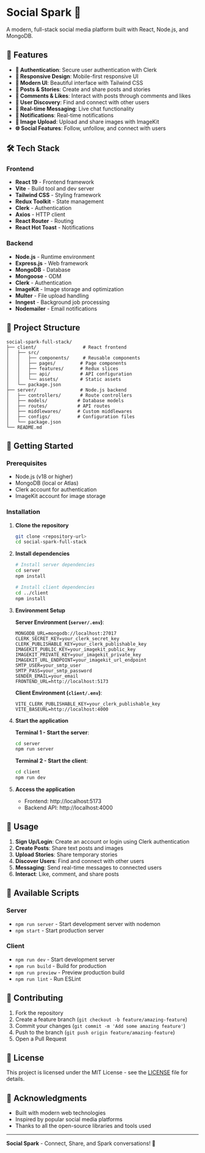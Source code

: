 # Social Spark 🌟

A modern, full-stack social media platform built with React, Node.js, and MongoDB.

## 🚀 Features

- **🔐 Authentication**: Secure user authentication with Clerk
- **📱 Responsive Design**: Mobile-first responsive UI
- **🎨 Modern UI**: Beautiful interface with Tailwind CSS
- **📝 Posts & Stories**: Create and share posts and stories
- **💬 Comments & Likes**: Interact with posts through comments and likes
- **👥 User Discovery**: Find and connect with other users
- **📨 Real-time Messaging**: Live chat functionality
- **🔔 Notifications**: Real-time notifications
- **📸 Image Upload**: Upload and share images with ImageKit
- **🌐 Social Features**: Follow, unfollow, and connect with users

## 🛠️ Tech Stack

### Frontend
- **React 19** - Frontend framework
- **Vite** - Build tool and dev server
- **Tailwind CSS** - Styling framework
- **Redux Toolkit** - State management
- **Clerk** - Authentication
- **Axios** - HTTP client
- **React Router** - Routing
- **React Hot Toast** - Notifications

### Backend
- **Node.js** - Runtime environment
- **Express.js** - Web framework
- **MongoDB** - Database
- **Mongoose** - ODM
- **Clerk** - Authentication
- **ImageKit** - Image storage and optimization
- **Multer** - File upload handling
- **Inngest** - Background job processing
- **Nodemailer** - Email notifications

## 📁 Project Structure

```
social-spark-full-stack/
├── client/                 # React frontend
│   ├── src/
│   │   ├── components/     # Reusable components
│   │   ├── pages/         # Page components
│   │   ├── features/      # Redux slices
│   │   ├── api/           # API configuration
│   │   └── assets/        # Static assets
│   └── package.json
├── server/                # Node.js backend
│   ├── controllers/       # Route controllers
│   ├── models/           # Database models
│   ├── routes/           # API routes
│   ├── middlewares/      # Custom middlewares
│   ├── configs/          # Configuration files
│   └── package.json
└── README.md
```

## 🚀 Getting Started

### Prerequisites

- Node.js (v18 or higher)
- MongoDB (local or Atlas)
- Clerk account for authentication
- ImageKit account for image storage

### Installation

1. **Clone the repository**
   ```bash
   git clone <repository-url>
   cd social-spark-full-stack
   ```

2. **Install dependencies**
   ```bash
   # Install server dependencies
   cd server
   npm install
   
   # Install client dependencies
   cd ../client
   npm install
   ```

3. **Environment Setup**
   
   **Server Environment (`server/.env`)**:
   ```env
   MONGODB_URL=mongodb://localhost:27017
   CLERK_SECRET_KEY=your_clerk_secret_key
   CLERK_PUBLISHABLE_KEY=your_clerk_publishable_key
   IMAGEKIT_PUBLIC_KEY=your_imagekit_public_key
   IMAGEKIT_PRIVATE_KEY=your_imagekit_private_key
   IMAGEKIT_URL_ENDPOINT=your_imagekit_url_endpoint
   SMTP_USER=your_smtp_user
   SMTP_PASS=your_smtp_password
   SENDER_EMAIL=your_email
   FRONTEND_URL=http://localhost:5173
   ```

   **Client Environment (`client/.env`)**:
   ```env
   VITE_CLERK_PUBLISHABLE_KEY=your_clerk_publishable_key
   VITE_BASEURL=http://localhost:4000
   ```

4. **Start the application**
   
   **Terminal 1 - Start the server**:
   ```bash
   cd server
   npm run server
   ```
   
   **Terminal 2 - Start the client**:
   ```bash
   cd client
   npm run dev
   ```

5. **Access the application**
   - Frontend: http://localhost:5173
   - Backend API: http://localhost:4000

## 📱 Usage

1. **Sign Up/Login**: Create an account or login using Clerk authentication
2. **Create Posts**: Share text posts and images
3. **Upload Stories**: Share temporary stories
4. **Discover Users**: Find and connect with other users
5. **Messaging**: Send real-time messages to connected users
6. **Interact**: Like, comment, and share posts

## 🔧 Available Scripts

### Server
- `npm run server` - Start development server with nodemon
- `npm start` - Start production server

### Client
- `npm run dev` - Start development server
- `npm run build` - Build for production
- `npm run preview` - Preview production build
- `npm run lint` - Run ESLint

## 🤝 Contributing

1. Fork the repository
2. Create a feature branch (`git checkout -b feature/amazing-feature`)
3. Commit your changes (`git commit -m 'Add some amazing feature'`)
4. Push to the branch (`git push origin feature/amazing-feature`)
5. Open a Pull Request

## 📄 License

This project is licensed under the MIT License - see the [LICENSE](LICENSE) file for details.

## 🙏 Acknowledgments

- Built with modern web technologies
- Inspired by popular social media platforms
- Thanks to all the open-source libraries and tools used

---

**Social Spark** - Connect, Share, and Spark conversations! 🌟
